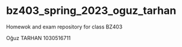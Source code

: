 ﻿# bz403_spring_2023_oguz_tarhan
 
Homewok and exam repository for class BZ403

Oğuz
TARHAN
1030516711
